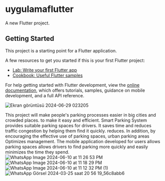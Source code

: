 # uygulamaflutter

A new Flutter project.

## Getting Started

This project is a starting point for a Flutter application.

A few resources to get you started if this is your first Flutter project:

- [Lab: Write your first Flutter app](https://docs.flutter.dev/get-started/codelab)
- [Cookbook: Useful Flutter samples](https://docs.flutter.dev/cookbook)

For help getting started with Flutter development, view the
[online documentation](https://docs.flutter.dev/), which offers tutorials,
samples, guidance on mobile development, and a full API reference.

![Ekran görüntüsü 2024-06-29 023205](https://github.com/abdullah-0052/Smart-Otopark-SystemArduino-and-Mobile--App/assets/168473906/7a2bddf6-404c-48c4-b885-ca439af6d578)

This project will make people's parking processes easier in big cities and crowded places.
to make it easy and efficient. Smart Parking System provides suitable parking spaces for drivers.
It saves time and reduces traffic congestion by helping them find it quickly.
reduces. In addition, by encouraging the effective use of parking spaces, urban parking areas
Optimizes management. The mobile application developed for users allows parking spaces
allows drivers to find parking more quickly and easily
minimizes the time they spend.
![WhatsApp Image 2024-06-10 at 11 26 53 PM](https://github.com/abdullah-0052/Smart-Otopark-SystemArduino-and-Mobile--App/assets/168473906/d2103cb6-33cf-4a30-af80-bbfd3fc7d280)
![WhatsApp Image 2024-06-10 at 11 18 29 PM](https://github.com/abdullah-0052/Smart-Otopark-SystemArduino-and-Mobile--App/assets/168473906/92a6d78d-543b-4536-ba5d-925e164e96e9)
![WhatsApp Image 2024-06-10 at 11 12 32 PM (1)](https://github.com/abdullah-0052/Smart-Otopark-SystemArduino-and-Mobile--App/assets/168473906/c11fb3af-4f9f-4cbe-b8c6-e8e48698b71f)
![WhatsApp Görsel 2024-03-25 saat 20 56 19_56c8abb6](https://github.com/abdullah-0052/Smart-Otopark-SystemArduino-and-Mobile--App/assets/168473906/41632bf9-c671-4175-8463-498412abf3ce)

